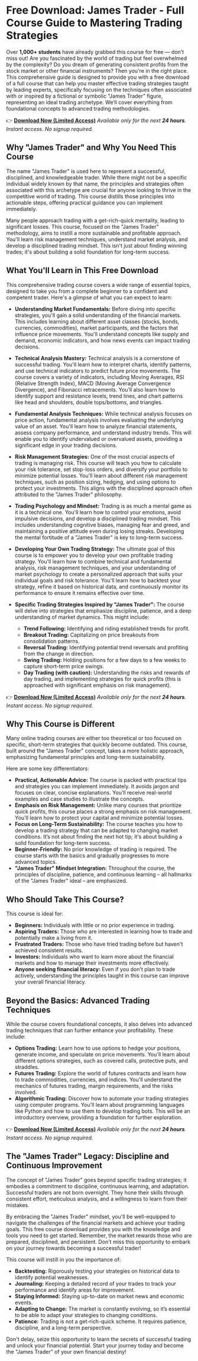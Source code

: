 # Free Download: James Trader - Full Course Guide to Mastering Trading Strategies

Over **1,000+ students** have already grabbed this course for free — don’t miss out!
Are you fascinated by the world of trading but feel overwhelmed by the complexity? Do you dream of generating consistent profits from the stock market or other financial instruments? Then you're in the right place. This comprehensive guide is designed to provide you with a free download of a full course that can help you master effective trading strategies taught by leading experts, specifically focusing on the techniques often associated with or inspired by a fictional or symbolic "James Trader" figure, representing an ideal trading archetype. We’ll cover everything from foundational concepts to advanced trading methodologies.

👉 [**Download Now (Limited Access)**](https://udemywork.com/james-trader)
_Available only for the next **24 hours**._
_Instant access. No signup required._

## Why "James Trader" and Why You Need This Course

The name "James Trader" is used here to represent a successful, disciplined, and knowledgeable trader.  While there might not be a specific individual widely known by that name, the principles and strategies often associated with this archetype are crucial for anyone looking to thrive in the competitive world of trading. This course distills those principles into actionable steps, offering practical guidance you can implement immediately.

Many people approach trading with a get-rich-quick mentality, leading to significant losses. This course, focused on the "James Trader" methodology, aims to instill a more sustainable and profitable approach. You'll learn risk management techniques, understand market analysis, and develop a disciplined trading mindset.  This isn't just about finding winning trades; it's about building a solid foundation for long-term success.

## What You'll Learn in This Free Download

This comprehensive trading course covers a wide range of essential topics, designed to take you from a complete beginner to a confident and competent trader. Here's a glimpse of what you can expect to learn:

*   **Understanding Market Fundamentals:** Before diving into specific strategies, you'll gain a solid understanding of the financial markets. This includes learning about different asset classes (stocks, bonds, currencies, commodities), market participants, and the factors that influence price movements. You'll understand concepts like supply and demand, economic indicators, and how news events can impact trading decisions.

*   **Technical Analysis Mastery:** Technical analysis is a cornerstone of successful trading. You'll learn how to interpret charts, identify patterns, and use technical indicators to predict future price movements. The course covers a variety of indicators, including Moving Averages, RSI (Relative Strength Index), MACD (Moving Average Convergence Divergence), and Fibonacci retracements. You’ll also learn how to identify support and resistance levels, trend lines, and chart patterns like head and shoulders, double tops/bottoms, and triangles.

*   **Fundamental Analysis Techniques:** While technical analysis focuses on price action, fundamental analysis involves evaluating the underlying value of an asset. You'll learn how to analyze financial statements, assess company performance, and understand industry trends. This will enable you to identify undervalued or overvalued assets, providing a significant edge in your trading decisions.

*   **Risk Management Strategies:**  One of the most crucial aspects of trading is managing risk. This course will teach you how to calculate your risk tolerance, set stop-loss orders, and diversify your portfolio to minimize potential losses. You'll learn about different risk management techniques, such as position sizing, hedging, and using options to protect your investments. This aligns with the disciplined approach often attributed to the "James Trader" philosophy.

*   **Trading Psychology and Mindset:**  Trading is as much a mental game as it is a technical one.  You'll learn how to control your emotions, avoid impulsive decisions, and develop a disciplined trading mindset.  This includes understanding cognitive biases, managing fear and greed, and maintaining a positive attitude even during losing streaks.  Developing the mental fortitude of a "James Trader" is key to long-term success.

*   **Developing Your Own Trading Strategy:**  The ultimate goal of this course is to empower you to develop your own profitable trading strategy. You'll learn how to combine technical and fundamental analysis, risk management techniques, and your understanding of market psychology to create a personalized approach that suits your individual goals and risk tolerance. You'll learn how to backtest your strategy, refine it based on historical data, and continuously monitor its performance to ensure it remains effective over time.

*   **Specific Trading Strategies Inspired by "James Trader":** The course will delve into strategies that emphasize discipline, patience, and a deep understanding of market dynamics. This might include:
    *   **Trend Following:** Identifying and riding established trends for profit.
    *   **Breakout Trading:** Capitalizing on price breakouts from consolidation patterns.
    *   **Reversal Trading:** Identifying potential trend reversals and profiting from the change in direction.
    *   **Swing Trading:** Holding positions for a few days to a few weeks to capture short-term price swings.
    *   **Day Trading (with caution):** Understanding the risks and rewards of day trading, and implementing strategies for quick profits (this is approached with significant emphasis on risk management).

👉 [**Download Now (Limited Access)**](https://udemywork.com/james-trader)
_Available only for the next **24 hours**._
_Instant access. No signup required._

## Why This Course is Different

Many online trading courses are either too theoretical or too focused on specific, short-term strategies that quickly become outdated. This course, built around the "James Trader" concept, takes a more holistic approach, emphasizing fundamental principles and long-term sustainability.

Here are some key differentiators:

*   **Practical, Actionable Advice:** The course is packed with practical tips and strategies you can implement immediately.  It avoids jargon and focuses on clear, concise explanations. You’ll receive real-world examples and case studies to illustrate the concepts.
*   **Emphasis on Risk Management:**  Unlike many courses that prioritize quick profits, this course places a strong emphasis on risk management.  You'll learn how to protect your capital and minimize potential losses.
*   **Focus on Long-Term Sustainability:**  The course teaches you how to develop a trading strategy that can be adapted to changing market conditions. It’s not about finding the next hot tip; it's about building a solid foundation for long-term success.
*   **Beginner-Friendly:** No prior knowledge of trading is required. The course starts with the basics and gradually progresses to more advanced topics.
*   **"James Trader" Mindset Integration:** Throughout the course, the principles of discipline, patience, and continuous learning – all hallmarks of the "James Trader" ideal – are emphasized.

## Who Should Take This Course?

This course is ideal for:

*   **Beginners:**  Individuals with little or no prior experience in trading.
*   **Aspiring Traders:**  Those who are interested in learning how to trade and potentially make a living from it.
*   **Frustrated Traders:**  Those who have tried trading before but haven't achieved consistent results.
*   **Investors:**  Individuals who want to learn more about the financial markets and how to manage their investments more effectively.
*   **Anyone seeking financial literacy:** Even if you don't plan to trade actively, understanding the principles taught in this course can improve your overall financial literacy.

##  Beyond the Basics:  Advanced Trading Techniques

While the course covers foundational concepts, it also delves into advanced trading techniques that can further enhance your profitability.  These include:

*   **Options Trading:**  Learn how to use options to hedge your positions, generate income, and speculate on price movements. You'll learn about different options strategies, such as covered calls, protective puts, and straddles.
*   **Futures Trading:**  Explore the world of futures contracts and learn how to trade commodities, currencies, and indices. You'll understand the mechanics of futures trading, margin requirements, and the risks involved.
*   **Algorithmic Trading:**  Discover how to automate your trading strategies using computer programs. You'll learn about programming languages like Python and how to use them to develop trading bots.  This will be an introductory overview, providing a foundation for further exploration.

👉 [**Download Now (Limited Access)**](https://udemywork.com/james-trader)
_Available only for the next **24 hours**._
_Instant access. No signup required._

##  The "James Trader" Legacy: Discipline and Continuous Improvement

The concept of "James Trader" goes beyond specific trading strategies; it embodies a commitment to discipline, continuous learning, and adaptation.  Successful traders are not born overnight. They hone their skills through consistent effort, meticulous analysis, and a willingness to learn from their mistakes.

By embracing the "James Trader" mindset, you'll be well-equipped to navigate the challenges of the financial markets and achieve your trading goals. This free course download provides you with the knowledge and tools you need to get started. Remember, the market rewards those who are prepared, disciplined, and persistent. Don't miss this opportunity to embark on your journey towards becoming a successful trader!

This course will instill in you the importance of:

*   **Backtesting:** Rigorously testing your strategies on historical data to identify potential weaknesses.
*   **Journaling:** Keeping a detailed record of your trades to track your performance and identify areas for improvement.
*   **Staying Informed:** Staying up-to-date on market news and economic events.
*   **Adapting to Change:** The market is constantly evolving, so it’s essential to be able to adapt your strategies to changing conditions.
*   **Patience:** Trading is not a get-rich-quick scheme. It requires patience, discipline, and a long-term perspective.

Don't delay, seize this opportunity to learn the secrets of successful trading and unlock your financial potential. Start your journey today and become the "James Trader" of your own financial destiny!
